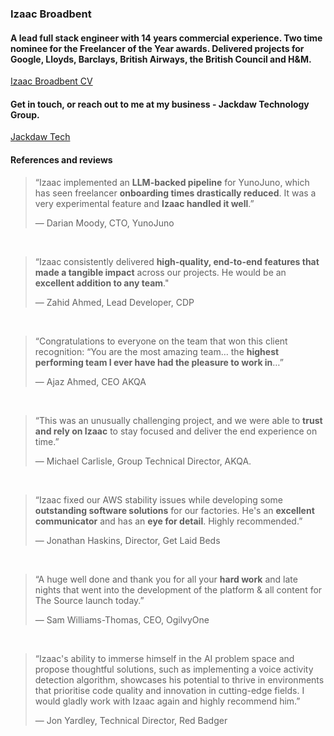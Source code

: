 ### Izaac Broadbent

<!--
**izaacdb/izaacdb** is a ✨ _special_ ✨ repository because its `README.md` (this file) appears on your GitHub profile.

Here are some ideas to get you started:

- 🔭 I’m currently working on ...
- 🌱 I’m currently learning ...
- 👯 I’m looking to collaborate on ...
- 🤔 I’m looking for help with ...
- 💬 Ask me about ...
- 📫 How to reach me: ...
- 😄 Pronouns: ...
- ⚡ Fun fact: ...
-->


#### A lead full stack engineer with 14 years commercial experience. Two time nominee for the Freelancer of the Year awards. Delivered projects for Google, Lloyds, Barclays, British Airways, the British Council and H&M.

[Izaac Broadbent CV](https://izaacbroadbent.com)

#### Get in touch, or reach out to me at my business - Jackdaw Technology Group. 

[Jackdaw Tech](https://jackdawtech.co.uk)

#### References and reviews

> “Izaac implemented an **LLM-backed pipeline** for YunoJuno, which has seen freelancer **onboarding times drastically reduced**. It was a very experimental feature and **Izaac handled it well**.”
>
>  — Darian Moody, CTO, YunoJuno

<br />

> “Izaac consistently delivered **high-quality, end-to-end features that made a tangible impact** across our projects. He would be an **excellent addition to any team**."
>
>  — Zahid Ahmed, Lead Developer, CDP

<br />

> “Congratulations to everyone on the team that won this client recognition:
> “You are the most amazing team… the **highest performing team I ever have had the pleasure to work in**…”
> 
>  — Ajaz Ahmed, CEO AKQA

<br />

> “This was an unusually challenging project, and we were able to **trust and rely on Izaac** to stay focused and deliver the end experience on time.”
> 
>  — Michael Carlisle, Group Technical Director, AKQA.

<br />

> “Izaac fixed our AWS stability issues while developing some **outstanding software solutions** for our factories. He's an **excellent communicator** and has an **eye for detail**. Highly recommended.”
> 
>  — Jonathan Haskins, Director, Get Laid Beds

<br />

> “A huge well done and thank you for all your **hard work** and late nights that went into the development of the platform & all content for The Source launch today.”
> 
>  — Sam Williams-Thomas, CEO, OgilvyOne

<br />

> “Izaac's ability to immerse himself in the AI problem space and propose thoughtful solutions, such as implementing a voice activity detection algorithm, showcases his potential to thrive in environments that prioritise code quality and innovation in cutting-edge fields. I would gladly work with Izaac again and highly recommend him.”
> 
>  — Jon Yardley, Technical Director, Red Badger
